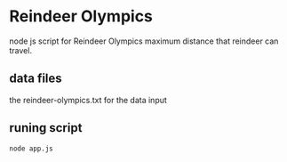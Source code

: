 # Reindeer Olympics

node js script for Reindeer Olympics maximum distance that reindeer can travel.

## data files

the reindeer-olympics.txt for the data input

## runing script

```
node app.js 
```
